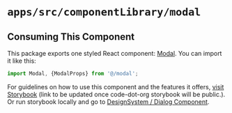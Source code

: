 # `apps/src/componentLibrary/modal`

## Consuming This Component

This package exports one styled React component: [Modal](Modal.tsx).
You can import it like this:

```javascript
import Modal, {ModalProps} from '@/modal';
```

For guidelines on how to use this component and the features it
offers, [visit Storybook](https://code-dot-org.github.io/dsco_)
(link to be updated once code-dot-org storybook will be public.).
Or run storybook locally and go
to [DesignSystem / Dialog Component](http://localhost:9001/?path=/docs/designsystem-wip-modal--docs).
